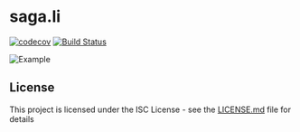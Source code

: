# saga.li

[![codecov](https://codecov.io/gh/conblem/saga.li/branch/master/graph/badge.svg)](https://codecov.io/gh/conblem/saga.li)
[![Build Status](https://circleci.com/gh/conblem/saga.li.svg?style=shield)](https://circleci.com/gh/conblem/saga.li)

<!---
import { render } from "preact";
import { Store, connect, put, get } from "saga.li";


const mapStateToProps = ({ count }) => ({ count });
const mapActionsToProps = ({ increment }) => ({ increment });

const Counter = connect(mapStateToProps, mapActionsToProps)(
  ({ increment, count }) => (
    <div>
      <button onclick={increment}>+</button>
      {count}
    </div>
  )
);


const state = {
  count: 0
};
const actions = {
  increment: function*() {
    const { count } = yield get();
    yield put({ count: count + 1 });
  }
};

const App = () => (
  <Store state={state} actions={actions}>
    <Counter />
  </Store>
);


render(<App />, document.body);
-->

![Example](https://pbs.twimg.com/media/Dc6sz4UU0AAQqno.png)

## License

This project is licensed under the ISC License - see the [LICENSE.md](LICENSE.md) file for details
